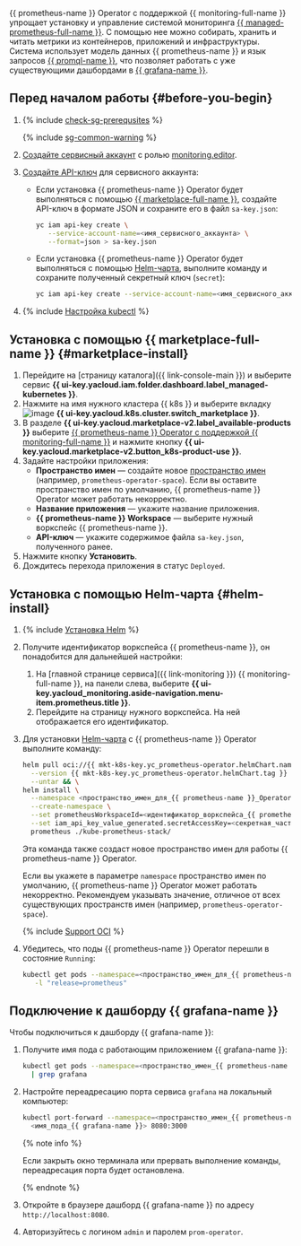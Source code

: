 {{ prometheus-name }} Operator с поддержкой {{ monitoring-full-name }} упрощает установку и управление системой мониторинга [{{ managed-prometheus-full-name }}](../../monitoring/operations/prometheus/index.md). С помощью нее можно собирать, хранить и читать метрики из контейнеров, приложений и инфраструктуры. Система использует модель данных {{ prometheus-name }} и язык запросов [{{ promql-name }}](https://prometheus.io/docs/prometheus/latest/querying/basics/), что позволяет работать с уже существующими дашбордами в [{{ grafana-name }}](https://grafana.com/grafana/).

## Перед началом работы {#before-you-begin}

1. {% include [check-sg-prerequsites](./security-groups/check-sg-prerequsites-lvl3.md) %}

   {% include [sg-common-warning](./security-groups/sg-common-warning.md) %}

1. [Создайте сервисный аккаунт](../../iam/operations/sa/create.md) с ролью [monitoring.editor](../../monitoring/security/index.md#monitoring-editor).
1. [Создайте API-ключ](../../iam/operations/authentication/manage-api-keys.md#create-api-key) для сервисного аккаунта:

   * Если установка {{ prometheus-name }} Operator будет выполняться с помощью [{{ marketplace-full-name }}](#marketplace-install), создайте API-ключ в формате JSON и сохраните его в файл `sa-key.json`:

      ```bash
      yc iam api-key create \
         --service-account-name=<имя_сервисного_аккаунта> \
         --format=json > sa-key.json
      ```

   * Если установка {{ prometheus-name }} Operator будет выполняться с помощью [Helm-чарта](#helm-install), выполните команду и сохраните полученный секретный ключ (`secret`):

      ```bash
      yc iam api-key create --service-account-name=<имя_сервисного_аккаунта>
      ```

1. {% include [Настройка kubectl](../managed-kubernetes/kubectl-install.md) %}

## Установка с помощью {{ marketplace-full-name }} {#marketplace-install}

1. Перейдите на [страницу каталога]({{ link-console-main }}) и выберите сервис **{{ ui-key.yacloud.iam.folder.dashboard.label_managed-kubernetes }}**.
1. Нажмите на имя нужного кластера {{ k8s }} и выберите вкладку ![image](../../_assets/marketplace.svg) **{{ ui-key.yacloud.k8s.cluster.switch_marketplace }}**.
1. В разделе **{{ ui-key.yacloud.marketplace-v2.label_available-products }}** выберите [{{ prometheus-name }} Operator с поддержкой {{ monitoring-full-name }}](/marketplace/products/yc/prometheus-operator) и нажмите кнопку **{{ ui-key.yacloud.marketplace-v2.button_k8s-product-use }}**.
1. Задайте настройки приложения:
   * **Пространство имен** — создайте новое [пространство имен](../../managed-kubernetes/concepts/index.md#namespace) (например, `prometheus-operator-space`). Если вы оставите пространство имен по умолчанию, {{ prometheus-name }} Operator может работать некорректно.
   * **Название приложения** — укажите название приложения.
   * **{{ prometheus-name }} Workspace** — выберите нужный воркспейс {{ prometheus-name }}.
   * **API-ключ** — укажите содержимое файла `sa-key.json`, полученного ранее.
1. Нажмите кнопку **Установить**.
1. Дождитесь перехода приложения в статус `Deployed`.

## Установка с помощью Helm-чарта {#helm-install}

1. {% include [Установка Helm](../managed-kubernetes/helm-install.md) %}
1. Получите идентификатор воркспейса {{ prometheus-name }}, он понадобится для дальнейшей настройки:

   1. На [главной странице сервиса]({{ link-monitoring }}) {{ monitoring-full-name }}, на панели слева, выберите **{{ ui-key.yacloud_monitoring.aside-navigation.menu-item.prometheus.title }}**.
   1. Перейдите на страницу нужного воркспейса. На ней отображается его идентификатор.

1. Для установки [Helm-чарта](https://helm.sh/docs/topics/charts/) с {{ prometheus-name }} Operator выполните команду:

   ```bash
   helm pull oci://{{ mkt-k8s-key.yc_prometheus-operator.helmChart.name }} \
     --version {{ mkt-k8s-key.yc_prometheus-operator.helmChart.tag }} \
     --untar && \
   helm install \
     --namespace <пространство_имен_для_{{ prometheus-name }}_Operator> \
     --create-namespace \
     --set prometheusWorkspaceId=<идентификатор_воркспейса_{{ prometheus-name }}> \
     --set iam_api_key_value_generated.secretAccessKey=<секретная_часть_API-ключа> \
     prometheus ./kube-prometheus-stack/
   ```

   Эта команда также создаст новое пространство имен для работы {{ prometheus-name }} Operator.

   Если вы укажете в параметре `namespace` пространство имен по умолчанию, {{ prometheus-name }} Operator может работать некорректно. Рекомендуем указывать значение, отличное от всех существующих пространств имен (например, `prometheus-operator-space`).

   {% include [Support OCI](../../_includes/managed-kubernetes/note-helm-experimental-oci.md) %}

1. Убедитесь, что поды {{ prometheus-name }} Operator перешли в состояние `Running`:

   ```bash
   kubectl get pods --namespace=<пространство_имен_для_{{ prometheus-name }}_Operator> \
      -l "release=prometheus"
   ```

## Подключение к дашборду {{ grafana-name }}

Чтобы подключиться к дашборду {{ grafana-name }}:

1. Получите имя пода с работающим приложением {{ grafana-name }}:

   ```bash
   kubectl get pods --namespace=<пространство_имен_{{ prometheus-name }}_Operator> \
     | grep grafana
   ```

1. Настройте переадресацию порта сервиса `grafana` на локальный компьютер:

   ```bash
   kubectl port-forward --namespace=<пространство_имен_{{ prometheus-name }}_Operator> \
     <имя_пода_{{ grafana-name }}> 8080:3000
   ```

   {% note info %}

   Если закрыть окно терминала или прервать выполнение команды, переадресация порта будет остановлена.

   {% endnote %}

1. Откройте в браузере дашборд {{ grafana-name }} по адресу `http://localhost:8080`.
1. Авторизуйтесь с логином `admin` и паролем `prom-operator`.
